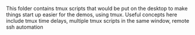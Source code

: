 This folder contains tmux scripts that would be put on the desktop to make things start up easier for the demos, using tmux. Useful concepts here include tmux time delays, multiple tmux scripts in the same window, remote ssh automation
